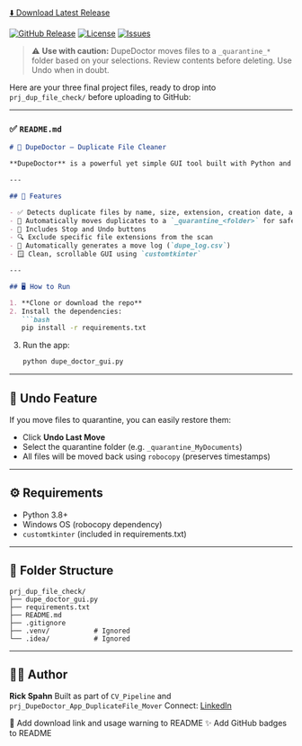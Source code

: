[⬇️ Download Latest Release](https://github.com/spahnrl/DupeDoctor/releases/latest)

[![GitHub Release](https://img.shields.io/github/v/release/spahnrl/DupeDoctor)](https://github.com/spahnrl/DupeDoctor/releases)
[![License](https://img.shields.io/github/license/spahnrl/DupeDoctor)](https://github.com/spahnrl/DupeDoctor/blob/main/LICENSE)
[![Issues](https://img.shields.io/github/issues/spahnrl/DupeDoctor)](https://github.com/spahnrl/DupeDoctor/issues)


> ⚠️ **Use with caution:** DupeDoctor moves files to a `_quarantine_*` folder based on your selections. Review contents before deleting. Use Undo when in doubt.

Here are your three final project files, ready to drop into `prj_dup_file_check/` before uploading to GitHub:

---

### ✅ `README.md`

````markdown
# 🧹 DupeDoctor – Duplicate File Cleaner

**DupeDoctor** is a powerful yet simple GUI tool built with Python and `customtkinter` to help identify and move duplicate files from any selected folder into a quarantine folder for review. It's designed to clean up redundant backup files (like "Copy", "Copy - Copy") while preserving the original version.

---

## 🚀 Features

- ✅ Detects duplicate files by name, size, extension, creation date, and modified date
- 📁 Automatically moves duplicates to a `_quarantine_<folder>` for safe review
- 🛑 Includes Stop and Undo buttons
- 🔍 Exclude specific file extensions from the scan
- 📝 Automatically generates a move log (`dupe_log.csv`)
- 🪟 Clean, scrollable GUI using `customtkinter`

---

## 🖥️ How to Run

1. **Clone or download the repo**
2. Install the dependencies:
   ```bash
   pip install -r requirements.txt
````

3. Run the app:

   ```bash
   python dupe_doctor_gui.py
   ```

---

## 🔁 Undo Feature

If you move files to quarantine, you can easily restore them:

* Click **Undo Last Move**
* Select the quarantine folder (e.g. `_quarantine_MyDocuments`)
* All files will be moved back using `robocopy` (preserves timestamps)

---

## ⚙️ Requirements

* Python 3.8+
* Windows OS (robocopy dependency)
* `customtkinter` (included in requirements.txt)

---

## 📂 Folder Structure

```
prj_dup_file_check/
├── dupe_doctor_gui.py
├── requirements.txt
├── README.md
├── .gitignore
├── .venv/           # Ignored
└── .idea/           # Ignored
```

---

## 👨‍💻 Author

**Rick Spahn**
Built as part of `CV_Pipeline` and `prj_DupeDoctor_App_DuplicateFile_Mover`
Connect: [LinkedIn](https://www.linkedin.com/in/rick-spahn-14ba761/)


📝 Add download link and usage warning to README
✨ Add GitHub badges to README

